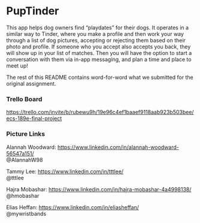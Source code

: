# PupTinder
This app helps dog owners find “playdates” for their dogs. It operates in a similar way to Tinder, where you make a profile and then work your way through a list of dog pictures, accepting or rejecting them based on their photo and profile. If someone who you accept also accepts you back, they will show up in your list of matches. Then you will have the option to start a conversation with them via in-app messaging, and plan a time and place to meet up!

The rest of this README contains word-for-word what we submitted for the original assignment.

### Trello Board
https://trello.com/invite/b/rubewu9h/19e96c4ef1baaef9118aab923b503bee/ecs-189e-final-project

### Picture Links
Alannah Woodward: https://www.linkedin.com/in/alannah-woodward-56547a151/  
@AlannahW98

Tammy Lee: https://www.linkedin.com/in/tttlee/  
@tttlee  

Hajra Mobashar: https://www.linkedin.com/in/hajra-mobashar-4a4998138/  
@hmobashar

Elias Heffan: https://www.linkedin.com/in/eliasheffan/  
@mywristbands  

